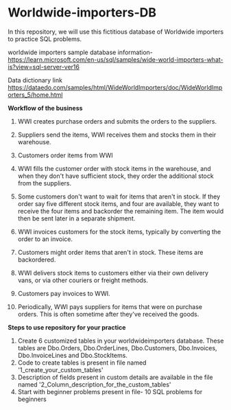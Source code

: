# Worldwide-importers-DB

In this repository, we will use this fictitious database of Worldwide importers to practice SQL problems.

worldwide importers sample database information-
https://learn.microsoft.com/en-us/sql/samples/wide-world-importers-what-is?view=sql-server-ver16

Data dictionary link
https://dataedo.com/samples/html/WideWorldImporters/doc/WideWorldImporters_5/home.html

**Workflow of the business**

1. WWI creates purchase orders and submits the orders to the suppliers.

2. Suppliers send the items, WWI receives them and stocks them in their warehouse.

3. Customers order items from WWI

4. WWI fills the customer order with stock items in the warehouse, and when they don't have sufficient stock, they order the additional stock from the suppliers.

5. Some customers don't want to wait for items that aren't in stock. If they order say five different stock items, and four are available, they want to receive the four items and backorder the remaining item. The item would then be sent later in a separate shipment.


6. WWI invoices customers for the stock items, typically by converting the order to an invoice.

7. Customers might order items that aren't in stock. These items are backordered.

8. WWI delivers stock items to customers either via their own delivery vans, or via other couriers or freight methods.

9. Customers pay invoices to WWI.

10. Periodically, WWI pays suppliers for items that were on purchase orders. This is often sometime after they've received the goods.

**Steps to use repository for your practice**
1. Create 6 customized tables in your worldwideimporters database. These tables are Dbo.Orders, Dbo.OrderLines, Dbo.Customers, Dbo.Invoices, Dbo.InvoiceLines and Dbo.StockItems.
2. Code to create tables is present in file named '1_create_your_custom_tables'
3. Description of fields present in custom details are available in the file named '2_Column_description_for_the_custom_tables'
4. Start with beginner problems present in file- 10 SQL problems for beginners
   

